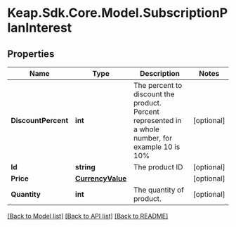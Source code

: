 # Keap.Sdk.Core.Model.SubscriptionPlanInterest

## Properties

Name | Type | Description | Notes
------------ | ------------- | ------------- | -------------
**DiscountPercent** | **int** | The percent to discount the product. Percent represented in a whole number, for example 10 is 10% | [optional] 
**Id** | **string** | The product ID | [optional] 
**Price** | [**CurrencyValue**](CurrencyValue.md) |  | [optional] 
**Quantity** | **int** | The quantity of product. | [optional] 

[[Back to Model list]](../README.md#documentation-for-models) [[Back to API list]](../README.md#documentation-for-api-endpoints) [[Back to README]](../README.md)

